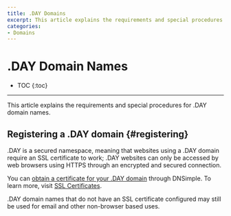 ```yaml
---
title: .DAY Domains
excerpt: This article explains the requirements and special procedures for .DAY domain names.
categories:
- Domains
---
```


# .DAY Domain Names

* TOC
{:toc}

---

This article explains the requirements and special procedures for .DAY domain names.


## Registering a .DAY domain {#registering}

.DAY is a secured namespace, meaning that websites using a .DAY domain require an SSL certificate to work; .DAY websites can only be accessed by web browsers using HTTPS through an encrypted and secured connection.

You can [obtain a certificate for your .DAY domain](https://dnsimple.com/ssl-certificates) through DNSimple. To learn more, visit [SSL Certificates](/articles/ssl-certificates/).

.DAY domain names that do not have an SSL certificate configured may still be used for email and other non-browser based uses.

